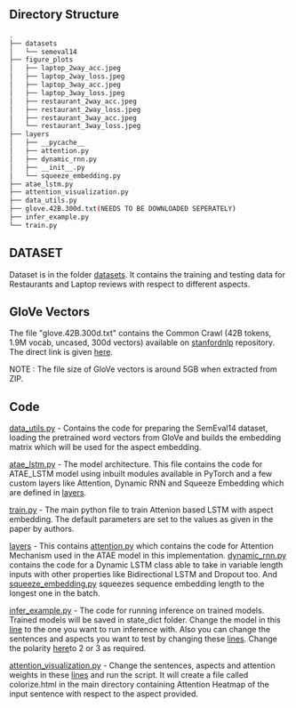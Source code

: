 
## Directory Structure ##

```bash
.
├── datasets
│   └── semeval14
├── figure_plots
│   ├── laptop_2way_acc.jpeg
│   ├── laptop_2way_loss.jpeg
│   ├── laptop_3way_acc.jpeg
│   ├── laptop_3way_loss.jpeg
│   ├── restaurant_2way_acc.jpeg
│   ├── restaurant_2way_loss.jpeg
│   ├── restaurant_3way_acc.jpeg
│   └── restaurant_3way_loss.jpeg
├── layers
│   ├── __pycache__
│   ├── attention.py
│   ├── dynamic_rnn.py
│   ├── __init__.py
│   └── squeeze_embedding.py
├── atae_lstm.py
├── attention_visualization.py
├── data_utils.py
├── glove.42B.300d.txt(NEEDS TO BE DOWNLOADED SEPERATELY)
├── infer_example.py
└── train.py
```



## DATASET ##

Dataset is in the folder [datasets](datasets/semeval14). It contains the training and testing data for Restaurants and Laptop reviews with respect to different aspects.


## GloVe Vectors ##

The file "glove.42B.300d.txt" contains the Common Crawl (42B tokens, 1.9M vocab, uncased, 300d vectors) available on [stanfordnlp](https://github.com/stanfordnlp/GloVe) repository. The direct link is given [here](http://nlp.stanford.edu/data/wordvecs/glove.42B.300d.zip).

NOTE : The file size of GloVe vectors is around 5GB when extracted from ZIP.



## Code ##

[data_utils.py](data_utils.py) - Contains the code for preparing the SemEval14 dataset, loading the pretrained word vectors from GloVe and builds the embedding matrix which will be used for the aspect embedding.  


[atae_lstm.py](atae_lstm.py) - The model architecture. This file contains the code for ATAE_LSTM model using inbuilt modules available in PyTorch and a few custom layers like Attention, Dynamic RNN and Squeeze Embedding which are defined in [layers](layers/). 


[train.py](train.py) - The main python file to train Attenion based LSTM with aspect embedding. The default parameters are set to the values as given in the paper by authors.  


[layers](layers/) - This contains [attention.py](layers/attention.py) which contains the code for Attention Mechanism used in the ATAE model in this implementation. [dynamic_rnn.py](layers/dynamic_rnn.py) contains the code for a Dynamic LSTM class able to take in variable length inputs with other properties like Bidirectional LSTM and Dropout too. And [squeeze_embedding.py](layers/squeeze_embedding.py) squeezes sequence embedding length to the longest one in the batch.


[infer_example.py](infer_example.py) - The code for running inference on trained models. Trained models will be saved in state_dict folder. Change the model in this [line](https://github.com/harshshah99/ABSA-PyTorch/blob/master/infer_example.py#L79) to the one you want to run inference with. Also you can change the sentences and aspects you want to test by changing these [lines](https://github.com/harshshah99/ABSA-PyTorch/blob/master/infer_example.py#L9-L39). Change the polarity [here](https://github.com/harshshah99/ABSA-PyTorch/blob/master/infer_example.py#L107)to 2 or 3 as required. 


[attention_visualization.py](attention_visualization.py) - Change the sentences, aspects and attention weights in these [lines](https://github.com/harshshah99/ABSA-PyTorch/blob/master/attention_visualization.py#L20-L54) and run the script. It will create a file called colorize.html in the main directory containing Attention Heatmap of the input sentence with respect to the aspect provided. 
